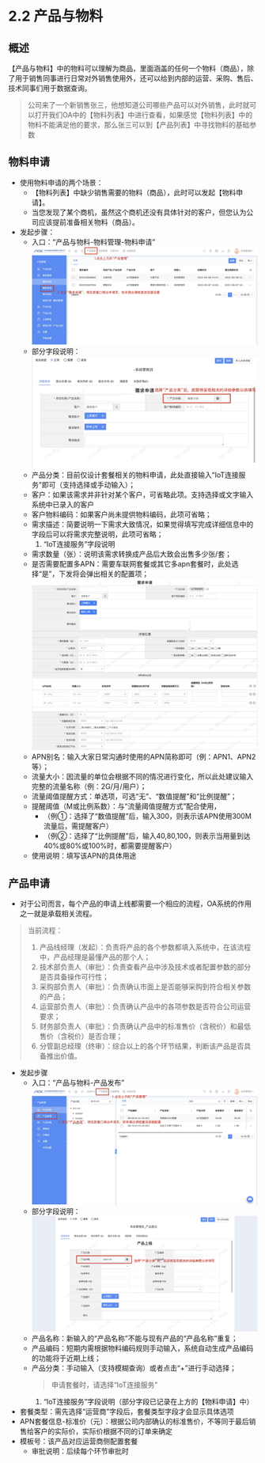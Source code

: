 # 2.2 产品与物料

## 概述

【产品与物料】中的物料可以理解为商品，里面涵盖的任何一个物料（商品），除了用于销售同事进行日常对外销售使用外，还可以给到内部的运营、采购、售后、技术同事们用于数据查询。
> 公司来了一个新销售张三，他想知道公司哪些产品可以对外销售，此时就可以打开我们OA中的【物料列表】中进行查看，如果感觉【物料列表】中的物料不能满足他的要求，那么张三可以到【产品列表】中寻找物料的基础参数

## 物料申请
* 使用物料申请的两个场景：
  * 【物料列表】中缺少销售需要的物料（商品），此时可以发起【物料申请】。
  * 当您发现了某个商机，虽然这个商机还没有具体针对的客户，但您认为公司应该提前准备相关物料（商品）。
* 发起步骤：
  * 入口：“产品与物料-物料管理-物料申请”
  ![1](media/16617568613239/16631484126546.jpg)
  * 部分字段说明：![1](media/16617568613239/16631489461744.jpg)
  * 产品分类：目前仅设计套餐相关的物料申请，此处直接输入“IoT连接服务”即可（支持选择或手动输入）；
  * 客户：如果该需求并非针对某个客户，可省略此项。支持选择或文字输入系统中已录入的客户
  * 客户物料编码：如果客户尚未提供物料编码，此项可省略；
  * 需求描述：简要说明一下需求大致情况，如果觉得填写完成详细信息中的字段后可以将需求完整说明，此项可省略；
    1. “IoT连接服务”字段说明
  * 需求数量（张）：说明该需求转换成产品后大致会出售多少张/套；
  * 是否需要配置多APN：需要车联网套餐或其它多apn套餐时，此处选择“是”，下发将会弹出相关的配置项；
![1](media/16617568613239/16631543090353.jpg)
  * APN别名：输入大家日常沟通时使用的APN简称即可（例：APN1、APN2 等）；
  * 流量大小：因流量的单位会根据不同的情况进行变化，所以此处建议输入完整的流量名称（例：2G/月/用户）；
  * 流量阈值提醒方式：单选项，可选“无”、“数值提醒”和“比例提醒”；
  * 提醒阈值（M或比例系数）：与“流量阈值提醒方式”配合使用，
    * （例①：选择了“数值提醒”后，输入300，则表示该APN使用300M流量后，需提醒客户）
    * （例②：选择了“比例提醒”后，输入40,80,100，则表示当用量到达40%或80%或100%时，都需要提醒客户）
  * 使用说明：填写该APN的具体用途

## 产品申请

* 对于公司而言，每个产品的申请上线都需要一个相应的流程，OA系统的作用之一就是承载相关流程。

> 当前流程：
>
> 1. 产品线经理（发起）：负责将产品的各个参数都填入系统中，在该流程中，产品经理是最懂产品的那个人；
> 2. 技术部负责人（审批）：负责查看产品中涉及技术或者配置参数的部分是否具备操作可行性；
> 3. 采购部负责人（审批）：负责确认市面上是否能够采购到符合相关参数的产品；
> 4. 运营部负责人（审批）：负责确认产品中的各项参数是否符合公司运营要求；
> 5. 财务部负责人（审批）：负责确认产品中的标准售价（含税价）和最低售价（含税价）是否合理；
> 6. 分管副总经理（终审）：综合以上的各个环节结果，判断该产品是否具备推出价值。

* 发起步骤
  * 入口：“产品与物料-产品发布”
    ![1](media/16617568613239/16618505277875.jpg)
  * 部分字段说明：![1](media/16617568613239/16618506505421.jpg)
  * 产品名称：新输入的“产品名称”不能与现有产品的“产品名称”重复；
  * 产品编码：短期内需根据物料编码规则手动输入，系统自动生成产品编码的功能将于近期上线；
  * 产品分类：手动输入（支持模糊查询）或者点击“+”进行手动选择；
    > 申请套餐时，请选择“IoT连接服务”
    1. “IoT连接服务”字段说明（部分字段已记录在上方的【物料申请】中）
* 套餐类型：需先选择“运营商”字段后，套餐类型字段才会显示具体选项
* APN套餐信息-标准价（元）：根据公司内部确认的标准售价，不等同于最后销售给客户的实际价，实际价根据不同的订单来确定
* 模板号：该产品对应运营商侧配置套餐
  * 审批说明：后续每个环节审批时
